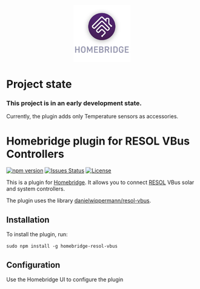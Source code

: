 <p align="center">

<img src="https://github.com/homebridge/branding/raw/master/logos/homebridge-wordmark-logo-vertical.png" width="150">

</p>

# Project state
### This project is in an early development state.
Currently, the plugin adds only Temperature sensors as accessories.

# Homebridge plugin for RESOL VBus Controllers
[![npm version](https://img.shields.io/npm/v/homebridge-resol-vbus?style=flat-square)](https://www.npmjs.com/package/homebridge-resol-vbus)
[![Issues Status](https://img.shields.io/github/issues/ChristophFausak/homebridge-resol-vbus?style=flat-square)](https://github.com/ChristophFausak/homebridge-resol-vbus/issues)
[![License](https://img.shields.io/npm/l/homebridge-resol-vbus.svg)](http://opensource.org/licenses/Apache-2.0)

This is a plugin for [Homebridge](https://github.com/homebridge/homebridge).
It allows you to connect [RESOL](https://www.resol.de) VBus solar and system controllers.

The plugin uses the library [danielwippermann/resol-vbus](https://github.com/danielwippermann/resol-vbus).

## Installation

To install the plugin, run:

```
sudo npm install -g homebridge-resol-vbus

```

## Configuration

Use the Homebridge UI to configure the plugin

